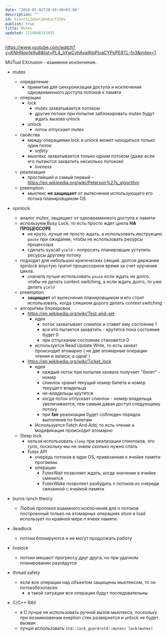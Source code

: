 ```yaml
---
date: "2024-07-02T20:48:40+03:00"
description: ""
id: 6iuvctu2ebetybn6zcf226v
publish: true
title: Mutex
updated: 1719946751035
---
```


<https://www.youtube.com/watch?v=KNHNqp1e9u8&list=PL4_hYwCyhAvalRjpPlvaCYPpPE8TL-fn3&index=1>

MUTual EXclusion - взаимное  исключение.

- mutex
  - определение
    - примитив для синхронизации доступа и исключения одновременного доступа потоков к памяти
  - операции
    - lock
      - mutex захватывается потоком
      - другие потоки при попытке заблокировать mutex будут ждать вызова unlock
    - unlock 
      - поток отпускает mutex
  - свойства
    - между операциями lock и unlock может находиться только один поток
      - *safety*
    - мьютекс захватывается только одним потоком (даже если его пытаются захватить несколько потоком)
      - *liveness*
  - реализация
    - простейший и самый первый - <https://en.wikipedia.org/wiki/Peterson%27s_algorithm>
  - preemption
     - мьютекс **не защищает** от вытеснения использующего его потока планировщиком OS

- spinlock
  - аналог mutex, защищает от одновременного доступа к памяти
  - используем Busy Lock, то есть просто ждет цикла **НА ПРОЦЕССОРЕ**
    - не круто, лучше не просто ждать, а использовать инструкцию `pause` при ожидании, чтобы не использовать ресурсы процессора
    - сделать syscall `yield` - попросить планировщик уступить ресурсы другому потоку
  - подходит для небольших критических секций. долгое держание spinlock впустую тратит процессорное время за счет кручения цикла.
    - сначала лучше использовать `pause` если ждать не долго, чтобы не делать context switching, а если ждать долго, то уже делать `yield` 
  - preemption
    - **защищает** от вытеснения планировщиком и его стоит использовать, когда слишком дорого делать context switching  
  - алгоритмы блокировок
    - <https://en.wikipedia.org/wiki/Test-and-set>
      - идея
        - поток захватывает спинлок и ставит ему состояние 1
        - все кто пытается захватить - крутятся пока состояние будет 0
        - при отпускании состояние становится 0
      - используется Read Update Write, то есть захват происходит атомарно ( не две атомарные операции чтения и записи, а одна! )
    - <https://en.wikipedia.org/wiki/Ticket_lock>
      - идея
        - каждый поток при попытке захвата получает "билет" - номер
        - спинлок хранит текущий номер билета и номер текущего владельца
        - не-владельцы крутятся
        - когда поток отпускает спинлок - номер владельца увеличивается, тем самым давая доступ следующему потоку
        - при **fair** реализации будет соблюден порядок выполения по билетам 
      - Используется Fetch And Add, то есть чтение и модификация происходит атомарно
  - Sleep lock
    - нельзя использовать `sleep` при реализации спинлоков, это тупо, поскольку мы не знаем сколько нужно спать
    - Futex API
      - очередь потоков в ядре OS, привязанная к ячейке памяти прогаммы
      - операции
        - FutexWait позволяет ждать, когда значение в ячейке сменится 
        - FutexWake позволяет разбудить n потоков из очереди связанной с ячейкой памяти

- burns-lynch theory
  - Любой протокол взаимного исключения для n потоков построенный только на атомарных операциях store и load использует по крайней мере n ячеек памяти.

- deadlock
  - потоки блокируются и не могут продолжать работу
- livelock
  - потоки мешают прогрессу друг друга, но при удачном планировании разойдутся
- thread safety
  - если все операции над объектом защищены мьютексом, то он потокобезопасен
    - в такой ситуации все операции будут последовательны

- C/C++ RAII
  - в C лучше не использовать ручной вызов мьютекса, поскольку при возникновении exeption стек развернется и unlock не будет вызван
  - лучше использовать `std::lock_guard<std::mutex> lock(mutex)`